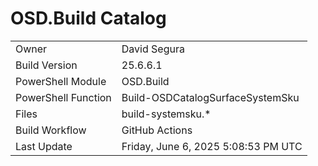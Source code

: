 ﻿# OSD.Build Catalog

| | |
|-|-|
| Owner | David Segura |
| Build Version | 25.6.6.1 |
| PowerShell Module | OSD.Build |
| PowerShell Function | Build-OSDCatalogSurfaceSystemSku |
| Files | build-systemsku.* |
| Build Workflow | GitHub Actions |
| Last Update | Friday, June 6, 2025 5:08:53 PM UTC |

